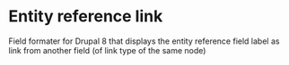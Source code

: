 # Entity reference link

Field formater for Drupal 8 that displays the entity reference field label as link from another field (of link type of the same node)
